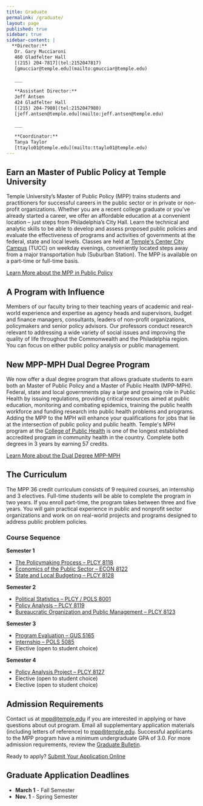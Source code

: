 ```yaml
---
title: Graduate
permalink: /graduate/
layout: page
published: true
sidebar: true
sidebar-content: |
  **Director:**  
   Dr. Gary Mucciaroni  
   460 Gladfelter Hall  
   [(215) 204-7817](tel:2152047817)  
   [gmucciar@temple.edu](mailto:gmucciar@temple.edu)  
   
   ___
   
   **Assistant Director:**  
   Jeff Antsen  
   424 Gladfelter Hall  
   [(215) 204-7980](tel:2152047980)  
   [jeff.antsen@temple.edu](mailto:jeff.antsen@temple.edu)  
   
   ___
   
   **Coordinator:**  
   Tanya Taylor    
   [ttaylo01@temple.edu](mailto:ttaylo01@temple.edu)
---
```

## Earn an Master of Public Policy at Temple University
Temple University’s Master of Public Policy (MPP) trains students and practitioners for successful careers in the public sector or in private or non-profit organizations. Whether you are a recent college graduate or you've already started a career, we offer an affordable education at a convenient location – just steps from Philadelphia’s City Hall. Learn the technical and analytic skills to be able to develop and assess proposed public policies and evaluate the effectiveness of programs and activities of governments at the federal, state and local levels. Classes are held at [Temple's Center City Campus](https://www.temple.edu/tucc/) (TUCC) on weekday evenings, conveniently located steps away from a major transportation hub (Suburban Station). The MPP is available on a part-time or full-time basis. 

[Learn More about the MPP in Public Policy](http://bulletin.temple.edu/graduate/scd/cla/public-policy-mpp/#text)

## A Program with Influence
Members of our faculty bring to their teaching years of academic and real-world experience and expertise as agency heads and supervisors, budget and finance managers, consultants, leaders of non-profit organizations, policymakers and senior policy advisors. Our professors conduct research relevant to addressing a wide variety of social issues and improving the quality of life throughout the Commonwealth and the Philadelphia region. You can focus on either public policy analysis or public management.

## New MPP-MPH Dual Degree Program
We now offer a dual degree program that allows graduate students to earn both an Master of Public Policy and a Master of Public Health (MPP-MPH). Federal, state and local governments play a large and growing role in Public Health by issuing regulations, providing critical resources aimed at public education, monitoring and combating epidemics, training the public health workforce and funding research into public health problems and programs. Adding the MPP to the MPH will enhance your qualifications for jobs that lie at the intersection of public policy and public health. Temple's MPH program at the [College of Public Health](https://cph.temple.edu/) is one of the longest established accredited program in community health in the country. Complete both degrees in 3 years by earning 57 credits.

[Learn More about the Dual Degree MPP-MPH](https://liberalarts.temple.edu/sites/liberalarts/files/MPP-MPH-website-copy%20%281%29.pdf)

## The Curriculum
The MPP 36 credit curriculum consists of 9 required courses, an internship and 3 electives. Full-time students will be able to complete the program in two years. If you enroll part-time, the program takes between three and five years. You will gain practical experience in public and nonprofit sector organizations and work on on real-world projects and programs designed to address public problem policies.

### Course Sequence
**Semester 1**
- [The Policymaking Process – PLCY 8118](http://bulletin.temple.edu/search/?P=PLCY%208118)
- [Economics of the Public Sector – ECON 8122](http://bulletin.temple.edu/search/?P=ECON%208122) 
- [State and Local Budgeting – PLCY 8128](http://bulletin.temple.edu/search/?P=PLCY%208128)

**Semester 2**
- [Political Statistics – PLCY / POLS 8001](http://bulletin.temple.edu/search/?P=POLS%208001)
- [Policy Analysis – PLCY 8119](http://bulletin.temple.edu/search/?P=PLCY%208119)
- [Bureaucratic Organization and Public Management – PLCY 8123](http://bulletin.temple.edu/search/?P=PLCY%208123)

**Semester 3**
- [Program Evaluation – GUS 5165](http://bulletin.temple.edu/search/?P=GUS%205165)
- [Internship – POLS 5085](http://bulletin.temple.edu/search/?P=PLCY%205085)
- Elective (open to student choice)

**Semester 4**
- [Policy Analysis Project – PLCY 8127](http://bulletin.temple.edu/search/?P=PLCY%208127)
- Elective (open to student choice)
- Elective (open to student choice)

## Admission Requirements
Contact us at [mpp@temple.edu](mailto_mpp@temple.edu) if you are interested in applying or have questions about out program. Email all supplementary application materials (including letters of reference) to [mpp@temple.edu](mailto:mpp@temple.edu). Successful applicants to the MPP program have a minimum undergraduate GPA of 3.0. For more admission requirements, review the [Graduate Bulletin](http://bulletin.temple.edu/graduate/scd/cla/public-policy-mpp/#admissiontext). 

Ready to apply? [Submit Your Application Online](https://prd-wlssb.temple.edu/prod8/bwskalog.P_DispLoginNon)

## Graduate Application Deadlines
- **March 1** - Fall Semester
- **Nov. 1** - Spring Semester
